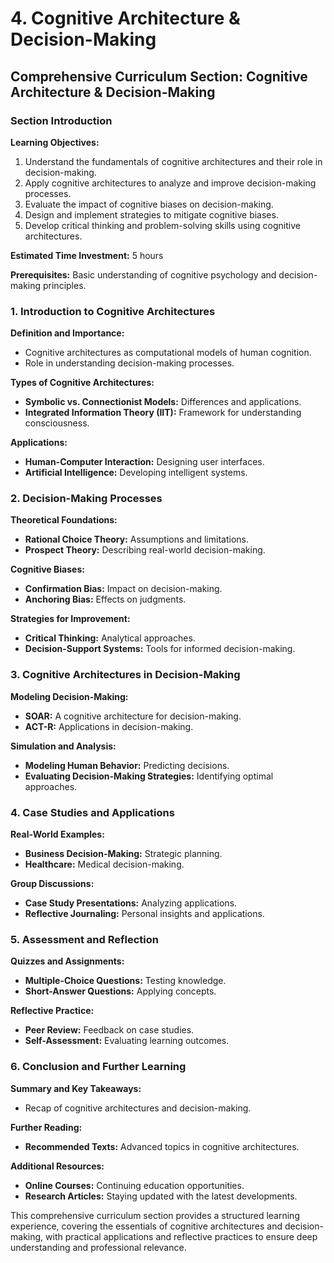 # 4. Cognitive Architecture & Decision-Making

## Comprehensive Curriculum Section: Cognitive Architecture & Decision-Making

### Section Introduction

**Learning Objectives:**
1. Understand the fundamentals of cognitive architectures and their role in decision-making.
2. Apply cognitive architectures to analyze and improve decision-making processes.
3. Evaluate the impact of cognitive biases on decision-making.
4. Design and implement strategies to mitigate cognitive biases.
5. Develop critical thinking and problem-solving skills using cognitive architectures.

**Estimated Time Investment:** 5 hours

**Prerequisites:** Basic understanding of cognitive psychology and decision-making principles.

### 1. Introduction to Cognitive Architectures

**Definition and Importance:**
- Cognitive architectures as computational models of human cognition.
- Role in understanding decision-making processes.

**Types of Cognitive Architectures:**
- **Symbolic vs. Connectionist Models:** Differences and applications.
- **Integrated Information Theory (IIT):** Framework for understanding consciousness.

**Applications:**
- **Human-Computer Interaction:** Designing user interfaces.
- **Artificial Intelligence:** Developing intelligent systems.

### 2. Decision-Making Processes

**Theoretical Foundations:**
- **Rational Choice Theory:** Assumptions and limitations.
- **Prospect Theory:** Describing real-world decision-making.

**Cognitive Biases:**
- **Confirmation Bias:** Impact on decision-making.
- **Anchoring Bias:** Effects on judgments.

**Strategies for Improvement:**
- **Critical Thinking:** Analytical approaches.
- **Decision-Support Systems:** Tools for informed decision-making.

### 3. Cognitive Architectures in Decision-Making

**Modeling Decision-Making:**
- **SOAR:** A cognitive architecture for decision-making.
- **ACT-R:** Applications in decision-making.

**Simulation and Analysis:**
- **Modeling Human Behavior:** Predicting decisions.
- **Evaluating Decision-Making Strategies:** Identifying optimal approaches.

### 4. Case Studies and Applications

**Real-World Examples:**
- **Business Decision-Making:** Strategic planning.
- **Healthcare:** Medical decision-making.

**Group Discussions:**
- **Case Study Presentations:** Analyzing applications.
- **Reflective Journaling:** Personal insights and applications.

### 5. Assessment and Reflection

**Quizzes and Assignments:**
- **Multiple-Choice Questions:** Testing knowledge.
- **Short-Answer Questions:** Applying concepts.

**Reflective Practice:**
- **Peer Review:** Feedback on case studies.
- **Self-Assessment:** Evaluating learning outcomes.

### 6. Conclusion and Further Learning

**Summary and Key Takeaways:**
- Recap of cognitive architectures and decision-making.

**Further Reading:**
- **Recommended Texts:** Advanced topics in cognitive architectures.

**Additional Resources:**
- **Online Courses:** Continuing education opportunities.
- **Research Articles:** Staying updated with the latest developments.

This comprehensive curriculum section provides a structured learning experience, covering the essentials of cognitive architectures and decision-making, with practical applications and reflective practices to ensure deep understanding and professional relevance.